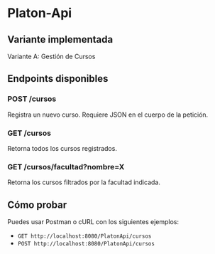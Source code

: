 # Platon-Api

## Variante implementada
Variante A: Gestión de Cursos

## Endpoints disponibles

### POST /cursos
Registra un nuevo curso. Requiere JSON en el cuerpo de la petición.


### GET /cursos
Retorna todos los cursos registrados.

### GET /cursos/facultad?nombre=X
Retorna los cursos filtrados por la facultad indicada.

## Cómo probar
Puedes usar Postman o cURL con los siguientes ejemplos:

- `GET http://localhost:8080/PlatonApi/cursos`
- `POST http://localhost:8080/PlatonApi/cursos`
